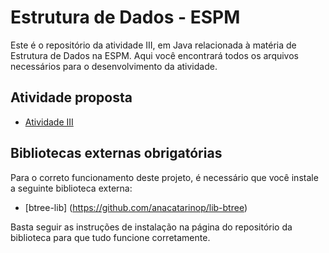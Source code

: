 # Estrutura de Dados - ESPM

Este é o repositório da atividade III, em Java relacionada à matéria de Estrutura de Dados na ESPM. Aqui você encontrará todos os arquivos necessários para o desenvolvimento da atividade.

## Atividade proposta
- [Atividade III](https://drive.google.com/file/d/1YWa74j5AXbOceeadYzxXfnscNcMEX5v_/view?usp=sharing)

## Bibliotecas externas obrigatórias

Para o correto funcionamento deste projeto, é necessário que você instale a seguinte biblioteca externa:

- [btree-lib] (https://github.com/anacatarinop/lib-btree)

Basta seguir as instruções de instalação na página do repositório da biblioteca para que tudo funcione corretamente.
